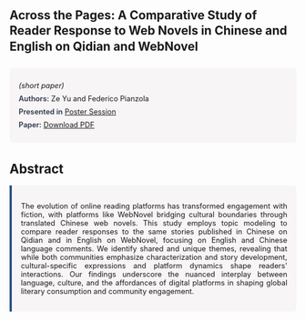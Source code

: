 
<style>    
    h2 {
        margin-top: 0;
        margin-bottom: 1.5rem;
        line-height: 1.3;
    }
    
    h3 {
        margin-top: 2rem;
        margin-bottom: 1rem;
        font-size: 1.4rem;
        font-weight:bold;
    }
    
    .metadata {
        background-color: rgba(96,24,67,0.03);
        padding: 1rem;
        font-size:0.8rem;
        border-radius: 6px;
        margin-bottom: 2rem;
    }
    
    .metadata p {
        margin: 0.5rem 0;
    }
    
    .abstract {
        text-align: justify;
        font-size:0.8rem;
        padding: 1rem;
        background-color: rgba(96,24,67,0.03);
        border-left: 4px solid #2c5282;
        border-radius: 0 6px 6px 0;
    }
    
    strong {
        color: #2d3748;
        font-weight: 600;
    }
</style>
<main role="main">
<h2>Across the Pages: A Comparative Study of Reader Response to Web Novels in Chinese and English on Qidian and WebNovel</h2>

<section class="metadata">
<p style='font-size:0.8rem'><i>(short paper)</i></p>
<p><strong>Authors:</strong> Ze Yu and Federico Pianzola</p>
<p><strong>Presented in</strong> <a href="/programme/#postersession">Poster Session</a></p>
<p><strong>Paper:</strong> <a href="https://ceur-ws.org/Vol-3834/paper63.pdf">Download PDF</a></p>
</section>

<section>
<h3>Abstract</h3>
<div class="abstract">
<p>The evolution of online reading platforms has transformed engagement with fiction, with platforms like WebNovel bridging cultural boundaries through translated Chinese web novels. This study employs topic modeling to compare reader responses to the same stories published in Chinese on Qidian and in English on WebNovel, focusing on English and Chinese language comments. We identify shared and unique themes, revealing that while both communities emphasize characterization and story development, cultural-specific expressions and platform dynamics shape readers' interactions. Our findings underscore the nuanced interplay between language, culture, and the affordances of digital platforms in shaping global literary consumption and community engagement.</p>
</div>
</section>
</main>
